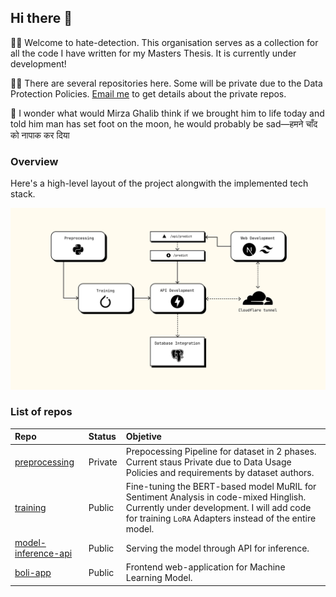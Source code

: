 ## Hi there 👋

🙋‍♀️ Welcome to hate-detection. This organisation serves as a collection for all the code I have written for my Masters Thesis. It is currently under development!

👩‍💻 There are several repositories here. Some will be private due to the Data Protection Policies. [Email me](mailto:shrutipriya44@gmail.com) to get details about the private repos.

🍿 I wonder what would Mirza Ghalib think if we brought him to life today and told him man has set foot on the moon, he would probably be sad—हमने चाँद को नापाक कर दिया

### Overview

Here's a high-level layout of the project alongwith the implemented tech stack.

![High-level layout](./high-level-layout.png)

### List of repos

| Repo | Status | Objetive|
|:------|:------|:------|
|[preprocessing](https://github.com/hate-detection/preprocessing)|Private|Prepocessing Pipeline for dataset in 2 phases. Current staus Private due to Data Usage Policies and requirements by dataset authors.
|[training](https://github.com/hate-detection/training)|Public|Fine-tuning the BERT-based model MuRIL for Sentiment Analysis in code-mixed Hinglish. Currently under development. I will add code for training `LoRA` Adapters instead of the entire model.
|[model-inference-api](https://github.com/hate-detection/model-inference-api)|Public|Serving the model through API for inference.
|[boli-app](https://github.com/hate-detection/boli-app)|Public|Frontend web-application for Machine Learning Model.
